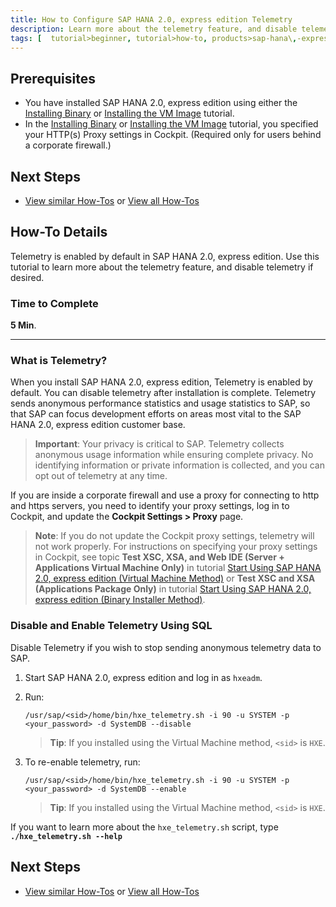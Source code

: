 ```yaml
---
title: How to Configure SAP HANA 2.0, express edition Telemetry
description: Learn more about the telemetry feature, and disable telemetry if desired.
tags: [  tutorial>beginner, tutorial>how-to, products>sap-hana\,-express-edition ]
---
```

## Prerequisites
 - You have installed SAP HANA 2.0, express edition using either the [Installing Binary](http://www.sap.com/developer/tutorials/hxe-ua-installing-binary.html) or [Installing the VM Image](http://www.sap.com/developer/tutorials/hxe-ua-installing-vm-image.html) tutorial.
 - In the [Installing Binary](http://www.sap.com/developer/tutorials/hxe-ua-installing-binary.html) or [Installing the VM Image](http://www.sap.com/developer/tutorials/hxe-ua-installing-vm-image.html) tutorial, you specified your HTTP(s) Proxy settings in Cockpit. (Required only for users behind a corporate firewall.)

## Next Steps
 - [View similar How-Tos](http://www.sap.com/developer/tutorials.html) or [View all How-Tos](http://www.sap.com/developer/tutorials.html)

## How-To Details

Telemetry is enabled by default in SAP HANA 2.0, express edition. Use this tutorial to learn more about the telemetry feature, and disable telemetry if desired.


### Time to Complete
**5 Min**.

---

### What is Telemetry?

When you install SAP HANA 2.0, express edition, Telemetry is enabled by default. You can disable telemetry after installation is complete. Telemetry sends anonymous performance statistics and usage statistics to SAP, so that SAP can focus development efforts on areas most vital to the SAP HANA 2.0, express edition customer base.

>**Important**: Your privacy is critical to SAP. Telemetry collects anonymous usage information while ensuring complete privacy. No identifying information or private information is collected, and you can opt out of telemetry at any time.

If you are inside a corporate firewall and use a proxy for connecting to http and https servers, you need to identify your proxy settings, log in to Cockpit, and update the  **Cockpit Settings > Proxy** page.

>**Note**: If you do not update the Cockpit proxy settings, telemetry will not work properly. For instructions on specifying your proxy settings in Cockpit, see topic **Test XSC, XSA, and Web IDE (Server + Applications Virtual Machine Only)** in tutorial [Start Using SAP HANA 2.0, express edition (Virtual Machine Method)](http://www.sap.com/developer/tutorials/hxe-ua-getting-started-vm.html) or **Test XSC and XSA (Applications Package Only)** in tutorial [Start Using SAP HANA 2.0, express edition (Binary Installer Method)](http://www.sap.com/developer/tutorials/hxe-ua-getting-started-binary.html).

### Disable and Enable Telemetry Using SQL

Disable Telemetry if you wish to stop sending anonymous telemetry data to SAP.

1. Start SAP HANA 2.0, express edition and log in as `hxeadm`.

2. Run:
    ```
    /usr/sap/<sid>/home/bin/hxe_telemetry.sh -i 90 -u SYSTEM -p <your_password> -d SystemDB --disable
    ```
    >**Tip**: If you installed using the Virtual Machine method, `<sid>` is `HXE`.

3. To re-enable telemetry, run:
    ```
    /usr/sap/<sid>/home/bin/hxe_telemetry.sh -i 90 -u SYSTEM -p <your_password> -d SystemDB --enable
    ```
    >**Tip**: If you installed using the Virtual Machine method, `<sid>` is `HXE`.

If you want to learn more about the `hxe_telemetry.sh` script, type **`./hxe_telemetry.sh --help`**

## Next Steps
 - [View similar How-Tos](http://www.sap.com/developer/tutorials.html) or [View all How-Tos](http://www.sap.com/developer/tutorials.html)
